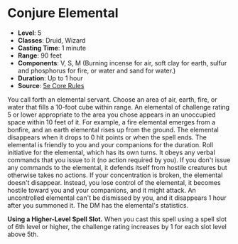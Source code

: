 # Conjure Elemental

- **Level**: 5
- **Classes**: Druid, Wizard
- **Casting Time**: 1 minute
- **Range**: 90 feet
- **Components**: V, S, M (Burning incense for air, soft clay for earth, sulfur and phosphorus for fire, or water and sand for water.)
- **Duration**: Up to 1 hour
- **Source**: [5e Core Rules](http://dnd.wizards.com/articles/features/systems-reference-document-srd)

You call forth an elemental servant. Choose an area of air, earth, fire, or water that fills a 10-foot cube within range. An elemental of challenge rating 5 or lower appropriate to the area you chose appears in an unoccupied space within 10 feet of it. For example, a fire elemental emerges from a bonfire, and an earth elemental rises up from the ground. The elemental disappears when it drops to 0 hit points or when the spell ends. The elemental is friendly to you and your companions for the duration. Roll initiative for the elemental, which has its own turns. It obeys any verbal commands that you issue to it (no action required by you). If you don't issue any commands to the elemental, it defends itself from hostile creatures but otherwise takes no actions. If your concentration is broken, the elemental doesn't disappear. Instead, you lose control of the elemental, it becomes hostile toward you and your companions, and it might attack. An uncontrolled elemental can't be dismissed by you, and it disappears 1 hour after you summoned it. The DM has the elemental's statistics.

**Using a Higher-Level Spell Slot.** When you cast this spell using a spell slot of 6th level or higher, the challenge rating increases by 1 for each slot level above 5th.
